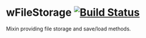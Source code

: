 
# wFileStorage [![Build Status](https://travis-ci.org/Wandalen/wFileStorage.svg?branch=master)](https://travis-ci.org/Wandalen/wFileStorage)

Mixin providing file storage and save/load methods.








